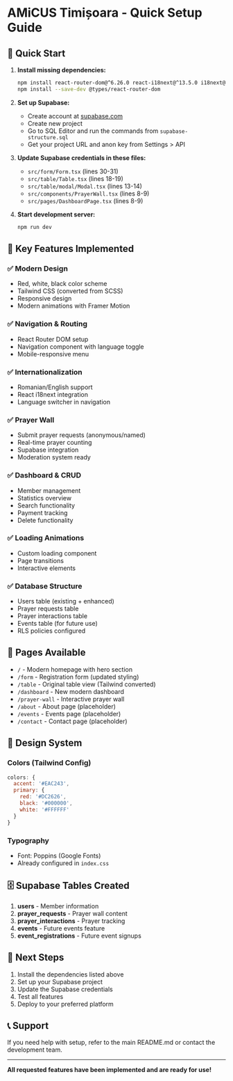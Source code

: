 # AMiCUS Timișoara - Quick Setup Guide

## 🚀 Quick Start

1. **Install missing dependencies:**
   ```bash
   npm install react-router-dom@^6.26.0 react-i18next@^13.5.0 i18next@^23.7.0 framer-motion@^10.16.0
   npm install --save-dev @types/react-router-dom
   ```

2. **Set up Supabase:**
   - Create account at [supabase.com](https://supabase.com)
   - Create new project
   - Go to SQL Editor and run the commands from `supabase-structure.sql`
   - Get your project URL and anon key from Settings > API

3. **Update Supabase credentials in these files:**
   - `src/form/Form.tsx` (lines 30-31)
   - `src/table/Table.tsx` (lines 18-19)
   - `src/table/modal/Modal.tsx` (lines 13-14)
   - `src/components/PrayerWall.tsx` (lines 8-9)
   - `src/pages/DashboardPage.tsx` (lines 8-9)

4. **Start development server:**
   ```bash
   npm run dev
   ```

## 🎯 Key Features Implemented

### ✅ Modern Design
- Red, white, black color scheme
- Tailwind CSS (converted from SCSS)
- Responsive design
- Modern animations with Framer Motion

### ✅ Navigation & Routing
- React Router DOM setup
- Navigation component with language toggle
- Mobile-responsive menu

### ✅ Internationalization
- Romanian/English support
- React i18next integration
- Language switcher in navigation

### ✅ Prayer Wall
- Submit prayer requests (anonymous/named)
- Real-time prayer counting
- Supabase integration
- Moderation system ready

### ✅ Dashboard & CRUD
- Member management
- Statistics overview
- Search functionality
- Payment tracking
- Delete functionality

### ✅ Loading Animations
- Custom loading component
- Page transitions
- Interactive elements

### ✅ Database Structure
- Users table (existing + enhanced)
- Prayer requests table
- Prayer interactions table
- Events table (for future use)
- RLS policies configured

## 📱 Pages Available

- `/` - Modern homepage with hero section
- `/form` - Registration form (updated styling)
- `/table` - Original table view (Tailwind converted)
- `/dashboard` - New modern dashboard
- `/prayer-wall` - Interactive prayer wall
- `/about` - About page (placeholder)
- `/events` - Events page (placeholder)
- `/contact` - Contact page (placeholder)

## 🎨 Design System

### Colors (Tailwind Config)
```javascript
colors: {
  accent: '#EAC243',
  primary: {
    red: '#DC2626',
    black: '#000000',
    white: '#FFFFFF'
  }
}
```

### Typography
- Font: Poppins (Google Fonts)
- Already configured in `index.css`

## 🗄️ Supabase Tables Created

1. **users** - Member information
2. **prayer_requests** - Prayer wall content
3. **prayer_interactions** - Prayer tracking
4. **events** - Future events feature
5. **event_registrations** - Future event signups

## 🔧 Next Steps

1. Install the dependencies listed above
2. Set up your Supabase project
3. Update the Supabase credentials
4. Test all features
5. Deploy to your preferred platform

## 📞 Support

If you need help with setup, refer to the main README.md or contact the development team.

---

**All requested features have been implemented and are ready for use!**
